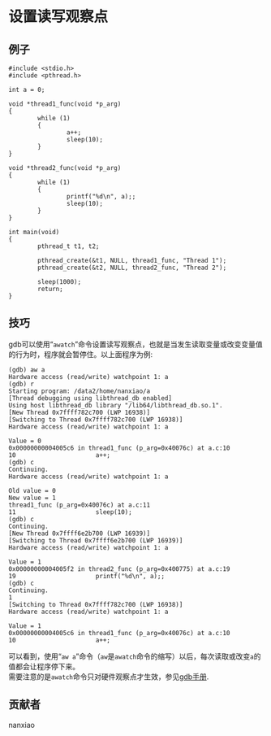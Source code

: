 # 设置读写观察点
## 例子
	#include <stdio.h>
	#include <pthread.h>
	
	int a = 0;
	
	void *thread1_func(void *p_arg)
	{
	        while (1)
	        {
	                a++;
	                sleep(10);
	        }
	}
	
	void *thread2_func(void *p_arg)
	{
	        while (1)
	        {
	                printf("%d\n", a);;
	                sleep(10);
	        }
	}
	
	int main(void)
	{
	        pthread_t t1, t2;
	
	        pthread_create(&t1, NULL, thread1_func, "Thread 1");
	        pthread_create(&t2, NULL, thread2_func, "Thread 2");
	
	        sleep(1000);
	        return;
	}

## 技巧
gdb可以使用“`awatch`”命令设置读写观察点，也就是当发生读取变量或改变变量值的行为时，程序就会暂停住。以上面程序为例:  

	(gdb) aw a
	Hardware access (read/write) watchpoint 1: a
	(gdb) r
	Starting program: /data2/home/nanxiao/a
	[Thread debugging using libthread_db enabled]
	Using host libthread_db library "/lib64/libthread_db.so.1".
	[New Thread 0x7ffff782c700 (LWP 16938)]
	[Switching to Thread 0x7ffff782c700 (LWP 16938)]
	Hardware access (read/write) watchpoint 1: a
	
	Value = 0
	0x00000000004005c6 in thread1_func (p_arg=0x40076c) at a.c:10
	10                      a++;
	(gdb) c
	Continuing.
	Hardware access (read/write) watchpoint 1: a
	
	Old value = 0
	New value = 1
	thread1_func (p_arg=0x40076c) at a.c:11
	11                      sleep(10);
	(gdb) c
	Continuing.
	[New Thread 0x7ffff6e2b700 (LWP 16939)]
	[Switching to Thread 0x7ffff6e2b700 (LWP 16939)]
	Hardware access (read/write) watchpoint 1: a
	
	Value = 1
	0x00000000004005f2 in thread2_func (p_arg=0x400775) at a.c:19
	19                      printf("%d\n", a);;
	(gdb) c
	Continuing.
	1
	[Switching to Thread 0x7ffff782c700 (LWP 16938)]
	Hardware access (read/write) watchpoint 1: a
	
	Value = 1
	0x00000000004005c6 in thread1_func (p_arg=0x40076c) at a.c:10
	10                      a++;

可以看到，使用“`aw a`”命令（`aw`是`awatch`命令的缩写）以后，每次读取或改变`a`的值都会让程序停下来。  
需要注意的是`awatch`命令只对硬件观察点才生效，参见[gdb手册](https://sourceware.org/gdb/onlinedocs/gdb/Set-Watchpoints.html).

## 贡献者

nanxiao
